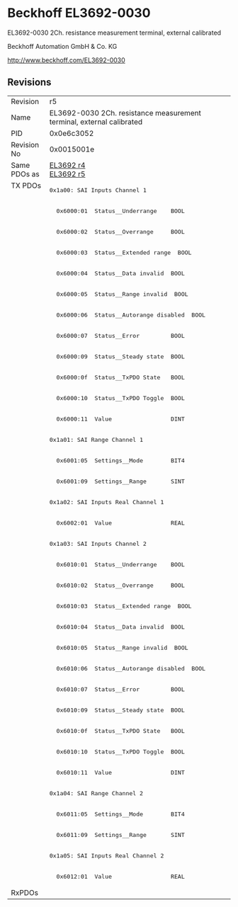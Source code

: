 # Beckhoff EL3692-0030

EL3692-0030 2Ch. resistance measurement terminal, external calibrated

Beckhoff Automation GmbH & Co. KG

http://www.beckhoff.com/EL3692-0030

## Revisions
<table>
<tr >
<td>Revision</td>
<td>r5</td>
</tr>
<tr >
<td>Name</td>
<td>EL3692-0030 2Ch. resistance measurement terminal, external calibrated</td>
</tr>
<tr >
<td>PID</td>
<td>0x0e6c3052</td>
</tr>
<tr >
<td>Revision No</td>
<td>0x0015001e</td>
</tr>
<tr >
<td>Same PDOs as</td>
<td><a href="EL3692">EL3692 r4</a><br/><a href="EL3692">EL3692 r5</a></td>
</tr>
<tr class="txpdo">
<td rowspan=34 valign=top>TX PDOs</td>
<td><pre>0x1a00: SAI Inputs Channel 1</pre></td>
<td></td>
</tr>
<tr class="txpdo">
<td><pre>  0x6000:01  Status__Underrange    BOOL</pre></td>
</tr>
<tr class="txpdo">
<td><pre>  0x6000:02  Status__Overrange     BOOL</pre></td>
</tr>
<tr class="txpdo">
<td><pre>  0x6000:03  Status__Extended range  BOOL</pre></td>
</tr>
<tr class="txpdo">
<td><pre>  0x6000:04  Status__Data invalid  BOOL</pre></td>
</tr>
<tr class="txpdo">
<td><pre>  0x6000:05  Status__Range invalid  BOOL</pre></td>
</tr>
<tr class="txpdo">
<td><pre>  0x6000:06  Status__Autorange disabled  BOOL</pre></td>
</tr>
<tr class="txpdo">
<td><pre>  0x6000:07  Status__Error         BOOL</pre></td>
</tr>
<tr class="txpdo">
<td><pre>  0x6000:09  Status__Steady state  BOOL</pre></td>
</tr>
<tr class="txpdo">
<td><pre>  0x6000:0f  Status__TxPDO State   BOOL</pre></td>
</tr>
<tr class="txpdo">
<td><pre>  0x6000:10  Status__TxPDO Toggle  BOOL</pre></td>
</tr>
<tr class="txpdo">
<td><pre>  0x6000:11  Value                 DINT</pre></td>
</tr>
<tr class="txpdo">
<td><pre>0x1a01: SAI Range Channel 1</pre></td>
</tr>
<tr class="txpdo">
<td><pre>  0x6001:05  Settings__Mode        BIT4</pre></td>
</tr>
<tr class="txpdo">
<td><pre>  0x6001:09  Settings__Range       SINT</pre></td>
</tr>
<tr class="txpdo">
<td><pre>0x1a02: SAI Inputs Real Channel 1</pre></td>
</tr>
<tr class="txpdo">
<td><pre>  0x6002:01  Value                 REAL</pre></td>
</tr>
<tr class="txpdo">
<td><pre>0x1a03: SAI Inputs Channel 2</pre></td>
</tr>
<tr class="txpdo">
<td><pre>  0x6010:01  Status__Underrange    BOOL</pre></td>
</tr>
<tr class="txpdo">
<td><pre>  0x6010:02  Status__Overrange     BOOL</pre></td>
</tr>
<tr class="txpdo">
<td><pre>  0x6010:03  Status__Extended range  BOOL</pre></td>
</tr>
<tr class="txpdo">
<td><pre>  0x6010:04  Status__Data invalid  BOOL</pre></td>
</tr>
<tr class="txpdo">
<td><pre>  0x6010:05  Status__Range invalid  BOOL</pre></td>
</tr>
<tr class="txpdo">
<td><pre>  0x6010:06  Status__Autorange disabled  BOOL</pre></td>
</tr>
<tr class="txpdo">
<td><pre>  0x6010:07  Status__Error         BOOL</pre></td>
</tr>
<tr class="txpdo">
<td><pre>  0x6010:09  Status__Steady state  BOOL</pre></td>
</tr>
<tr class="txpdo">
<td><pre>  0x6010:0f  Status__TxPDO State   BOOL</pre></td>
</tr>
<tr class="txpdo">
<td><pre>  0x6010:10  Status__TxPDO Toggle  BOOL</pre></td>
</tr>
<tr class="txpdo">
<td><pre>  0x6010:11  Value                 DINT</pre></td>
</tr>
<tr class="txpdo">
<td><pre>0x1a04: SAI Range Channel 2</pre></td>
</tr>
<tr class="txpdo">
<td><pre>  0x6011:05  Settings__Mode        BIT4</pre></td>
</tr>
<tr class="txpdo">
<td><pre>  0x6011:09  Settings__Range       SINT</pre></td>
</tr>
<tr class="txpdo">
<td><pre>0x1a05: SAI Inputs Real Channel 2</pre></td>
</tr>
<tr class="txpdo">
<td><pre>  0x6012:01  Value                 REAL</pre></td>
</tr>
<tr >
<td>RxPDOs</td>
<td></td>
</tr>
</table>
